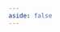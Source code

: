 ```yaml
---
aside: false
---
```

<script setup>
import RouteForm from 'spacegate-admin/components/RouteForm.vue'
import {ref} from 'vue'
const RouteFormValue = ref({
    gateway_name: "new gateway",
    hostnames: null,
    filters: [],
    rules: [],
    priority: 1,
})
</script>

<DemoContainer>
  <RouteForm v-model="RouteFormValue" name="new router" mode="create" gatewayName="gateway"/>
</DemoContainer>